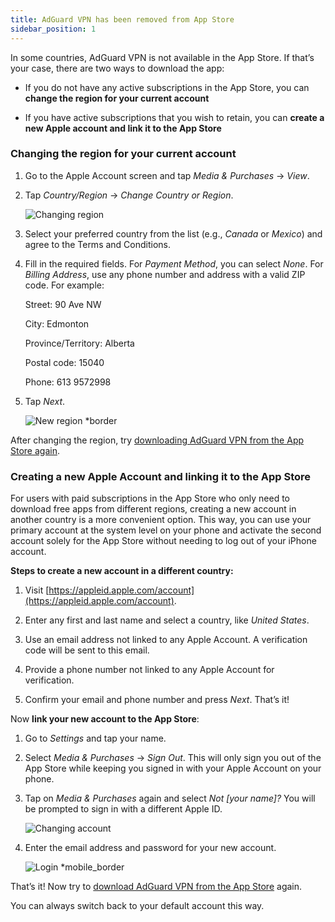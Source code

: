 ```yaml
---
title: AdGuard VPN has been removed from App Store
sidebar_position: 1
---
```


In some countries, AdGuard VPN is not available in the App Store. If that’s your case, there are two ways to download the app:

- If you do not have any active subscriptions in the App Store, you can **change the region for your current account**

- If you have active subscriptions that you wish to retain, you can **create a new Apple account and link it to the App Store**

### Changing the region for your current account

1. Go to the Apple Account screen and tap _Media & Purchases_ → _View_.

2. Tap _Country/Region_ → _Change Country or Region_.

    ![Changing region](https://cdn.adguard-vpn.com/content/kb/vpn/ios/app_store/changing_country.png)

3. Select your preferred country from the list (e.g., _Canada_ or _Mexico_) and agree to the Terms and Conditions.

4. Fill in the required fields. For _Payment Method_, you can select _None_. For _Billing Address_, use any phone number and address with a valid ZIP code. For example:

    Street: 90 Ave NW

    City: Edmonton

    Province/Territory: Alberta

    Postal code: 15040

    Phone: 613 9572998

5. Tap _Next_.

    ![New region \*border](https://cdn.adguard-vpn.com/content/kb/vpn/ios/app_store/canada_en.png)

After changing the region, try [downloading AdGuard VPN from the App Store again](https://apps.apple.com/us/app/adguard-vpn-unlimited-fast/id1525373602).

### Creating a new Apple Account and linking it to the App Store

For users with paid subscriptions in the App Store who only need to download free apps from different regions, creating a new account in another country is a more convenient option. This way, you can use your primary account at the system level on your phone and activate the second account solely for the App Store without needing to log out of your iPhone account.

**Steps to create a new account in a different country:**

1. Visit [https://appleid.apple.com/account](https://appleid.apple.com/account).

2. Enter any first and last name and select a country, like _United States_.

3. Use an email address not linked to any Apple Account. A verification code will be sent to this email.

4. Provide a phone number not linked to any Apple Account for verification.

5. Confirm your email and phone number and press _Next_. That’s it!

Now **link your new account to the App Store**:

1. Go to _Settings_ and tap your name.

2. Select _Media & Purchases_ → _Sign Out_. This will only sign you out of the App Store while keeping you signed in with your Apple Account on your phone.

3. Tap on _Media & Purchases_ again and select _Not [your name]?_ You will be prompted to sign in with a different Apple ID.

    ![Changing account](https://cdn.adguard-vpn.com/content/kb/vpn/ios/app_store/log_out.png)

4. Enter the email address and password for your new account.

    ![Login \*mobile_border](https://cdn.adguard-vpn.com/content/kb/vpn/ios/app_store/apple_id.png)

That’s it! Now try to [download AdGuard VPN from the App Store](https://apps.apple.com/us/app/adguard-vpn-unlimited-fast/id1525373602) again.

You can always switch back to your default account this way.
